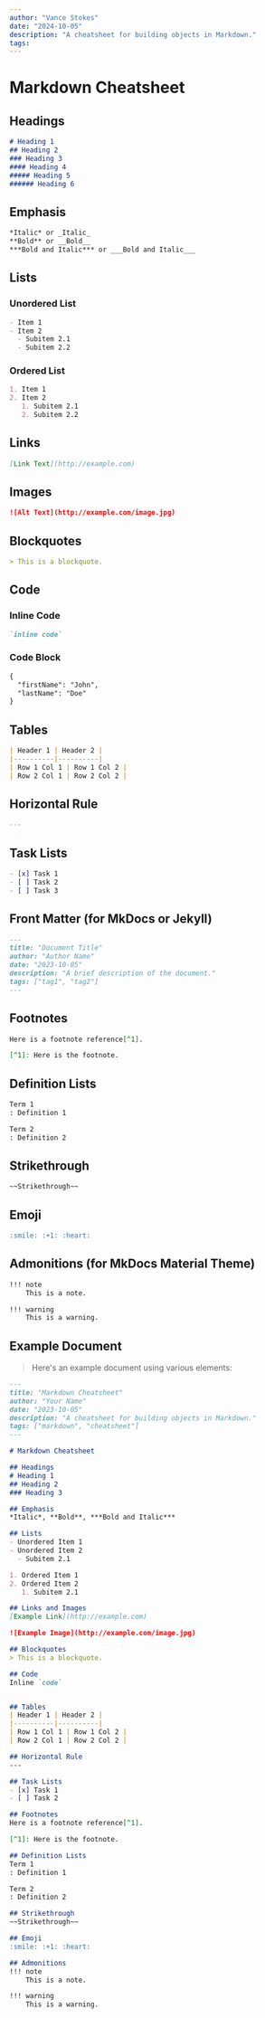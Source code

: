 ```yaml
---
author: "Vance Stokes"
date: "2024-10-05"
description: "A cheatsheet for building objects in Markdown."
tags:
---
```


# Markdown Cheatsheet

## Headings

```md
# Heading 1
## Heading 2
### Heading 3
#### Heading 4
##### Heading 5
###### Heading 6
```

## Emphasis

```md
*Italic* or _Italic_
**Bold** or __Bold__
***Bold and Italic*** or ___Bold and Italic___
```

## Lists

### Unordered List

```md
- Item 1
- Item 2
  - Subitem 2.1
  - Subitem 2.2
```

### Ordered List

```md
1. Item 1
2. Item 2
   1. Subitem 2.1
   2. Subitem 2.2
```

## Links

```md
[Link Text](http://example.com)
```

## Images

```md
![Alt Text](http://example.com/image.jpg)
```

## Blockquotes

```md
> This is a blockquote.
```

## Code

### Inline Code

```md
`inline code`
```

### Code Block

```md
{
  "firstName": "John",
  "lastName": "Doe"
}
```

## Tables

```md
| Header 1 | Header 2 |
|----------|----------|
| Row 1 Col 1 | Row 1 Col 2 |
| Row 2 Col 1 | Row 2 Col 2 |
```

## Horizontal Rule

```md
---
```

## Task Lists

```md
- [x] Task 1
- [ ] Task 2
- [ ] Task 3
```

## Front Matter (for MkDocs or Jekyll)

```md
---
title: "Document Title"
author: "Author Name"
date: "2023-10-05"
description: "A brief description of the document."
tags: ["tag1", "tag2"]
---
```

## Footnotes

```md
Here is a footnote reference[^1].

[^1]: Here is the footnote.
```

## Definition Lists

```md
Term 1
: Definition 1

Term 2
: Definition 2
```

## Strikethrough

```md
~~Strikethrough~~
```

## Emoji

```md
:smile: :+1: :heart:
```

## Admonitions (for MkDocs Material Theme)

```md
!!! note
    This is a note.

!!! warning
    This is a warning.
```

## Example Document

> Here's an example document using various elements:

```md
---
title: "Markdown Cheatsheet"
author: "Your Name"
date: "2023-10-05"
description: "A cheatsheet for building objects in Markdown."
tags: ["markdown", "cheatsheet"]
---

# Markdown Cheatsheet

## Headings
# Heading 1
## Heading 2
### Heading 3

## Emphasis
*Italic*, **Bold**, ***Bold and Italic***

## Lists
- Unordered Item 1
- Unordered Item 2
  - Subitem 2.1

1. Ordered Item 1
2. Ordered Item 2
   1. Subitem 2.1

## Links and Images
[Example Link](http://example.com)

![Example Image](http://example.com/image.jpg)

## Blockquotes
> This is a blockquote.

## Code
Inline `code`

```

```md

## Tables
| Header 1 | Header 2 |
|----------|----------|
| Row 1 Col 1 | Row 1 Col 2 |
| Row 2 Col 1 | Row 2 Col 2 |

## Horizontal Rule
---

## Task Lists
- [x] Task 1
- [ ] Task 2

## Footnotes
Here is a footnote reference[^1].

[^1]: Here is the footnote.

## Definition Lists
Term 1
: Definition 1

Term 2
: Definition 2

## Strikethrough
~~Strikethrough~~

## Emoji
:smile: :+1: :heart:

## Admonitions
!!! note
    This is a note.

!!! warning
    This is a warning.
```
